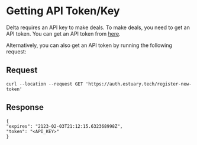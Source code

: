 # Getting API Token/Key

Delta requires an API key to make deals. To make deals, you need to get an API token. You can get an API token from [here](https://estuary.tech/).

Alternatively, you can also get an API token by running the following request:

## Request
```
curl --location --request GET 'https://auth.estuary.tech/register-new-token'
```

## Response
```
{
"expires": "2123-02-03T21:12:15.632368998Z",
"token": "<API_KEY>"
}
```